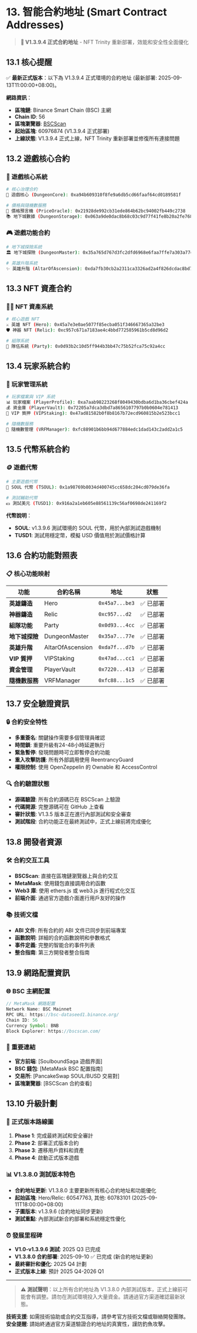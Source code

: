 # 13. 智能合約地址 (Smart Contract Addresses)

> **🎯 V1.3.9.4 正式合約地址** - NFT Trinity 重新部署，效能和安全性全面優化

## 13.1 核心提醒

✅ **最新正式版本**：以下為 V1.3.9.4 正式環境的合約地址 (最新部署: 2025-09-13T11:00:00+08:00)。

**網路資訊**：
- **區塊鏈**: Binance Smart Chain (BSC) 主網
- **Chain ID**: 56
- **區塊瀏覽器**: [BSCScan](https://bscscan.com/)
- **起始區塊**: 60976874 (V1.3.9.4 正式部署)
- **上線狀態**: V1.3.9.4 正式上線，NFT Trinity 重新部署並修復所有連接問題

## 13.2 遊戲核心合約

### 🏰 遊戲核心系統
```bash
# 核心治理合約
🏰 遊戲核心 (DungeonCore): 0xa94b609310f8fe9a6db5cd66faaf64cd0189581f

# 價格與隨機數服務  
💎 價格預言機 (PriceOracle): 0x21928de992cb31ede864b62bc94002fb449c2738
📚 地下城數據 (DungeonStorage): 0x063a9de0dac8b68c03c9d77f41fe8b20a2fe7683
```

### 🎮 遊戲功能合約
```bash  
# 地下城探險系統
🏛️ 地下城探險 (DungeonMaster): 0x35a765d767d3fc2dfd6968e6faa7ffe7a303a77e

# 英雄升階系統
✨ 英雄升階 (AltarOfAscension): 0xda7fb30cb2a2311ca3326ad2a4f826dcdac8bd7b
```

## 13.3 NFT 資產合約

### 🦸‍♂️ NFT 資產系統
```bash
# 核心遊戲 NFT
⚔️ 英雄 NFT (Hero): 0x45a7e3e0ae5077f85ecba051f346667365a32be3
🛡️ 神器 NFT (Relic): 0xc957c671a7183ae4c4bbd772585961b5cd8d96d2

# 組隊系統  
👥 隊伍系統 (Party): 0x0d93b2c10d5ff944b3bb47c75b52fca75c92a4cc
```

## 13.4 玩家系統合約

### 👤 玩家管理系統
```bash
# 玩家檔案與 VIP 系統
📊 玩家檔案 (PlayerProfile): 0xa7aab98223268f8049430bdba6d1ba36cbef424a
💰 資金庫 (PlayerVault): 0x72205a7dca3dbd7a8656107797b0b0604e781413
🌟 VIP 質押 (VIPStaking): 0x47ad81582b0f8b8167b72ecd960815b2e523bcc1

# 隨機數服務
🎲 隨機數管理 (VRFManager): 0xfc88901b6bb94d677884edc1dad143c2add2a1c5
```

## 13.5 代幣系統合約

### 🪙 遊戲代幣
```bash
# 主要遊戲代幣
💎 SOUL 代幣 (TSOUL): 0x1a98769b8034d400745cc658dc204cd079de36fa

# 測試輔助代幣  
💵 測試美元 (TUSD1): 0x916a2a1eb605e88561139c56af0698de241169f2
```

**代幣說明**：
- **SOUL**: v1.3.9.6 測試環境的 SOUL 代幣，用於內部測試遊戲機制
- **TUSD1**: 測試用穩定幣，模擬 USD 價值用於測試價格計算

## 13.6 合約功能對照表

### 📋 核心功能映射

| 功能 | 合約名稱 | 地址 | 狀態 |
|------|----------|------|------|
| **英雄鑄造** | Hero | `0x45a7...be3` | ✅ 已部署 |
| **神器鑄造** | Relic | `0xc957...d2` | ✅ 已部署 |
| **組隊功能** | Party | `0x0d93...4cc` | ✅ 已部署 |
| **地下城探險** | DungeonMaster | `0x35a7...77e` | ✅ 已部署 |
| **英雄升階** | AltarOfAscension | `0xda7f...d7b` | ✅ 已部署 |
| **VIP 質押** | VIPStaking | `0x47ad...cc1` | ✅ 已部署 |
| **資金管理** | PlayerVault | `0x7220...413` | ✅ 已部署 |
| **隨機數服務** | VRFManager | `0xfc88...1c5` | ✅ 已部署 |

## 13.7 安全驗證資訊

### 🔒 合約安全特性
- **多重簽名**: 關鍵操作需要多個管理員確認
- **時間鎖**: 重要升級有24-48小時延遲執行
- **緊急暫停**: 發現問題時可立即暫停合約功能
- **重入攻擊防護**: 所有外部調用使用 ReentrancyGuard
- **權限控制**: 使用 OpenZeppelin 的 Ownable 和 AccessControl

### 🔍 合約驗證狀態
- **源碼驗證**: 所有合約源碼已在 BSCScan 上驗證
- **代碼開源**: 完整源碼可在 GitHub 上查看
- **審計狀態**: V1.3.5 版本正在進行內部測試和安全審查
- **測試階段**: 合約功能正在最終測試中，正式上線前將完成優化

## 13.8 開發者資源

### 🛠️ 合約交互工具
- **BSCScan**: 直接在區塊鏈瀏覽器上與合約交互
- **MetaMask**: 使用錢包直接調用合約函數  
- **Web3 庫**: 使用 ethers.js 或 web3.js 進行程式化交互
- **前端介面**: 通過官方遊戲介面進行用戶友好的操作

### 📚 技術文檔
- **ABI 文件**: 所有合約的 ABI 文件已同步到前端專案
- **函數說明**: 詳細的合約函數說明和參數格式
- **事件定義**: 完整的智能合約事件列表
- **整合指南**: 第三方開發者整合指南

## 13.9 網路配置資訊

### 🌐 BSC 主網配置
```javascript
// MetaMask 網路配置
Network Name: BSC Mainnet
RPC URL: https://bsc-dataseed1.binance.org/
Chain ID: 56
Currency Symbol: BNB
Block Explorer: https://bscscan.com/
```

### 🔗 重要連結
- **官方前端**: [SoulboundSaga 遊戲界面]
- **BSC 錢包**: [MetaMask BSC 配置指南]
- **交易所**: [PancakeSwap SOUL/BUSD 交易對]
- **區塊瀏覽器**: [BSCScan 合約查看]

## 13.10 升級計劃

### 🚀 正式版本路線圖
1. **Phase 1**: 完成最終測試和安全審計
2. **Phase 2**: 部署正式版本合約
3. **Phase 3**: 遷移用戶資料和資產
4. **Phase 4**: 啟動正式版本遊戲

### 📊 V1.3.8.0 測試版本特色
- **合約地址更新**: V1.3.8.0 主要更新所有核心合約地址和功能優化
- **起始區塊**: Hero/Relic: 60547763, 其他: 60783101 (2025-09-11T18:00:00+08:00)
- **子圖版本**: v1.3.9.6 (合約地址同步更新)
- **測試重點**: 內部測試新合約部署和系統穩定性優化

### ⏰ 發展里程碑
- **V1.0-v1.3.9.6 測試**: 2025 Q3 已完成
- **V1.3.8.0 合約部署**: 2025-09-10 ✅ 已完成 (新合約地址更新)
- **最終審計和優化**: 2025 Q4 計劃
- **正式版本上線**: 預計 2025 Q4-2026 Q1

---

> **⚠️ 測試聲明**：以上所有合約地址為 V1.3.8.0 內部測試版本，正式上線前可能會有調整。請勿在測試環境投入大量資金。請通過官方渠道確認最新狀態。

**技術支援**: 如需技術協助或合約交互指導，請參考官方技術文檔或聯絡開發團隊。  
**安全提醒**: 請始終通過官方渠道驗證合約地址的真實性，謹防釣魚攻擊。